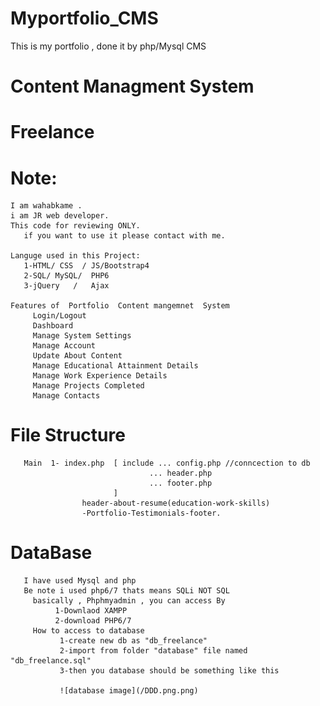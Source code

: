 # Myportfolio_CMS
This is my portfolio , done it by php/Mysql CMS


#                   Content Managment System 
#                   Freelance


# Note:
    I am wahabkame .
    i am JR web developer.
    This code for reviewing ONLY.
       if you want to use it please contact with me.

    Languge used in this Project:
       1-HTML/ CSS  / JS/Bootstrap4
       2-SQL/ MySQL/  PHP6 
       3-jQuery   /   Ajax

    Features of  Portfolio  Content mangemnet  System 
         Login/Logout
         Dashboard
         Manage System Settings
         Manage Account
         Update About Content
         Manage Educational Attainment Details
         Manage Work Experience Details
         Manage Projects Completed
         Manage Contacts

# File Structure
       Main  1- index.php  [ include ... config.php //conncection to db
                                   ... header.php
                                   ... footer.php
                           ]
                    header-about-resume(education-work-skills)
                    -Portfolio-Testimonials-footer.
                    
                    
# DataBase
       I have used Mysql and php 
       Be note i used php6/7 thats means SQLi NOT SQL
         basically , Phphmyadmin , you can access By
              1-Downlaod XAMPP 
              2-download PHP6/7              
         How to access to database
               1-create new db as "db_freelance"
               2-import from folder "database" file named "db_freelance.sql"
               3-then you database should be something like this    
               
               ![database image](/DDD.png.png)

              

